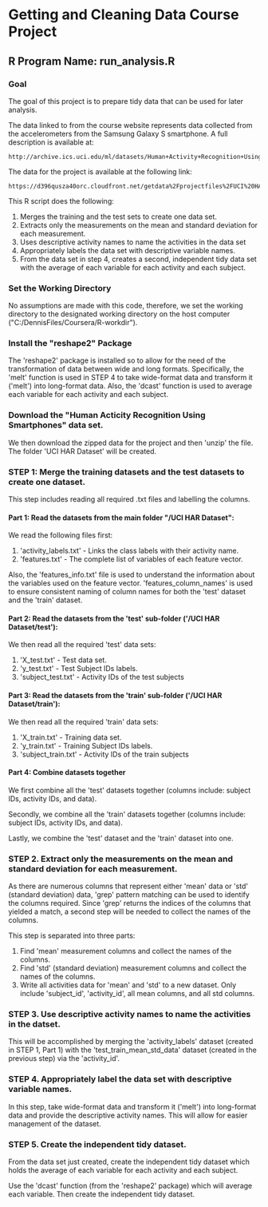 # Getting and Cleaning Data Course Project

## R Program Name:   run_analysis.R

### Goal
The goal of this project is to prepare tidy data that can be used for later analysis. 

The data linked to from the course website represents data collected from the accelerometers 
from the Samsung Galaxy S smartphone. A full description is available at:

	http://archive.ics.uci.edu/ml/datasets/Human+Activity+Recognition+Using+Smartphones

The data for the project is available at the following link:

	https://d396qusza40orc.cloudfront.net/getdata%2Fprojectfiles%2FUCI%20HAR%20Dataset.zip

This R script does the following:

1. Merges the training and the test sets to create one data set.
2. Extracts only the measurements on the mean and standard deviation for each measurement. 
3. Uses descriptive activity names to name the activities in the data set
4. Appropriately labels the data set with descriptive variable names. 
5. From the data set in step 4, creates a second, independent tidy data set with the average 
   of each variable for each activity and each subject.

### Set the Working Directory

No assumptions are made with this code, therefore, we set the working directory to the designated
working directory on the host computer ("C:/DennisFiles/Coursera/R-workdir").

### Install the "reshape2" Package
The 'reshape2' package is installed so to allow for the need of the transformation of data between 
wide and long formats. Specifically, the 'melt' function is used in STEP 4 to take wide-format 
data and transform it ('melt') into long-format data. Also, the 'dcast' function is used to average 
each variable for each activity and each subject.

### Download the "Human Acticity Recognition Using Smartphones" data set.
We then download the zipped data for the project and then 'unzip' the file. The folder 'UCI HAR Dataset' 
will be created.


### STEP 1: Merge the training datasets and the test datasets to create one dataset.
This step includes reading all required .txt files and labelling the columns. 

#### Part 1: Read the datasets from the main folder "/UCI HAR Dataset": 
We read the following files first: 

1. 'activity_labels.txt' - Links the class labels with their activity name.
2. 'features.txt'        - The complete list of variables of each feature vector.

Also, the 'features_info.txt' file is used to understand the information about the variables 
used on the feature vector. 'features_column_names' is used to ensure consistent naming of
column names for both the 'test' dataset and the 'train' dataset.

#### Part 2: Read the datasets from the 'test' sub-folder ('/UCI HAR Dataset/test'):
We then read all the required 'test' data sets: 

1. 'X_test.txt'       - Test data set.
2. 'y_test.txt'       - Test Subject IDs labels.
3. 'subject_test.txt' - Activity IDs of the test subjects

#### Part 3: Read the datasets from the 'train' sub-folder ('/UCI HAR Dataset/train'):
We then read all the required 'train' data sets: 

1. 'X_train.txt' - Training data set.
2. 'y_train.txt' - Training Subject IDs labels. 
3. 'subject_train.txt' - Activity IDs of the train subjects

#### Part 4: Combine datasets together
We first combine all the 'test' datasets together (columns include: subject IDs, 
activity IDs, and data).

Secondly, we combine all the 'train' datasets together (columns include: subject IDs, 
activity IDs, and data).

Lastly, we combine the 'test' dataset and the 'train' dataset into one.


### STEP 2. Extract only the measurements on the mean and standard deviation for each measurement.
As there are numerous columns that represent either 'mean' data or 'std' (standard deviation) data, 
'grep' pattern matching can be used to identify the columns required. Since 'grep' returns the indices 
of the columns that yielded a match, a second step will be needed to collect the names of the columns.

This step is separated into three parts: 

1. Find 'mean' measurement columns and collect the names of the columns.
2. Find 'std' (standard deviation) measurement columns and collect the names of the columns.
3. Write all activities data for 'mean' and 'std' to a new dataset. Only include 'subject_id',
   'activity_id', all mean columns, and all std columns.


### STEP 3. Use descriptive activity names to name the activities in the datset. 
This will be accomplished by merging the 'activity_labels' dataset (created in STEP 1, Part 1) 
with the 'test_train_mean_std_data' dataset (created in the previous step) via the 'activity_id'.


### STEP 4. Appropriately label the data set with descriptive variable names.
In this step, take wide-format data and transform it ('melt') into long-format data and provide 
the descriptive activity names. This will allow for easier management of the dataset.


### STEP 5. Create the independent tidy dataset.
From the data set just created, create the independent tidy dataset which holds the average of 
each variable for each activity and each subject.

Use the 'dcast' function (from the 'reshape2' package) which will average each variable. Then 
create the independent tidy dataset.